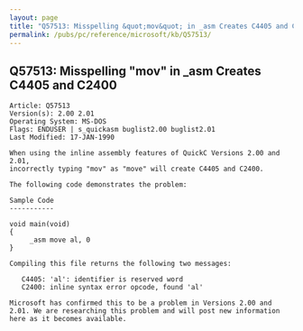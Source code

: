 ```yaml
---
layout: page
title: "Q57513: Misspelling &quot;mov&quot; in _asm Creates C4405 and C2400"
permalink: /pubs/pc/reference/microsoft/kb/Q57513/
---
```


## Q57513: Misspelling &quot;mov&quot; in _asm Creates C4405 and C2400

	Article: Q57513
	Version(s): 2.00 2.01
	Operating System: MS-DOS
	Flags: ENDUSER | s_quickasm buglist2.00 buglist2.01
	Last Modified: 17-JAN-1990
	
	When using the inline assembly features of QuickC Versions 2.00 and 2.01,
	incorrectly typing "mov" as "move" will create C4405 and C2400.
	
	The following code demonstrates the problem:
	
	Sample Code
	-----------
	
	void main(void)
	{
	     _asm move al, 0
	}
	
	Compiling this file returns the following two messages:
	
	   C4405: 'al': identifier is reserved word
	   C2400: inline syntax error opcode, found 'al'
	
	Microsoft has confirmed this to be a problem in Versions 2.00 and
	2.01. We are researching this problem and will post new information
	here as it becomes available.
